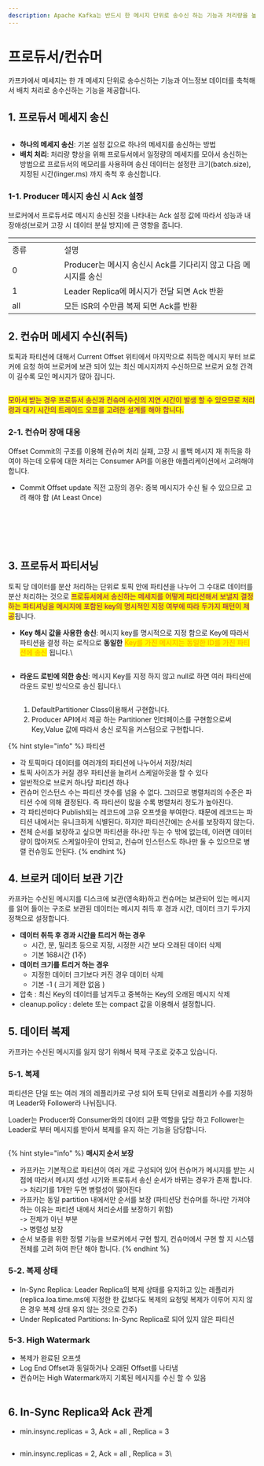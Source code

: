 ```yaml
---
description: Apache Kafka는 반드시 한 메시지 단위로 송수신 하는 기능과 처리량을 높이기 위해서 메시지를 축척하여 처리 하는 기능을 제공합니다.
---
```


# 프로듀서/컨슈머

카프카에서 메세지는 한 개 메세지 단위로 송수신하는 기능과 어느정보 데이터를 축척해서 배치 처리로 송수신하는 기능을 제공합니다.

## 1. 프로듀서 메세지 송신

<figure><img src="../../../.gitbook/assets/image (410).png" alt=""><figcaption></figcaption></figure>

* **하나의 메세지 송신**: 기본 설정 값으로 하나의 메세지를 송신하는 방법
* **배치 처리**: 처리량 향상을 위해 프로듀서에서 일정량의 메세지를 모아서 송신하는 방법으로 프로듀서의 메모리를 사용하며 송신 데이터는 설정한 크기(batch.size),  지정된 시간(linger.ms) 까지 축척 후 송신합니다.&#x20;

### 1-1. Producer 메시지 송신 시 Ack 설정

브로커에서 프로듀서로 메시지 송신된 것을 나타내는 Ack 설정 값에 따라서 성능과 내장애성(브로커 고장 시 데이터 분실 방지)에 큰 영향을 줍니다.

<table data-header-hidden><thead><tr><th width="90"></th><th></th></tr></thead><tbody><tr><td>종류</td><td>설명</td></tr><tr><td>0</td><td>Producer는 메시지 송신시 Ack를 기다리지 않고 다음 메시지를 송신</td></tr><tr><td>1</td><td>Leader Replica에 메시지가 전달 되면 Ack 반환</td></tr><tr><td>all</td><td>모든 ISR의 수만큼 복제 되면 Ack를 반환</td></tr></tbody></table>

## 2. 컨슈머  메세지 수신(취득)

토픽과 파티션에 대해서 Current Offset 위티에서 마지막으로 취득한 메시지 부터 브로커에 요청 하여 브로커에 보관 되어 있는 최신 메시지까지 수신하므로 브로커 요청 간격이 길수록 모인 메시지가 많아 집니다.

<figure><img src="../../../.gitbook/assets/image (411).png" alt=""><figcaption></figcaption></figure>

<mark style="color:purple;">모아서 받는 경우 프로듀서 송신과 컨슈머 수신의 지연 시간이 발생 할 수 있으므로 처리령과 대기 시간의 트레이드 오프를 고려한 설계를 해야 합니다.</mark>

### 2-1. 컨슈머 장애 대응

Offset Commit의 구조를 이용해 컨슈머 처리 실패, 고장 시 롤백 메시지 재 취득을 하여야 하는데 오류에 대한 처리는 Consumer API를 이용한 애플리케이션에서 고려해야 합니다.

* Commit Offset update 직전 고장의 경우: 중복 메시지가 수신 될 수 있으므로 고려 해야 함 (At Least Once)

<figure><img src="../../../.gitbook/assets/image (412).png" alt=""><figcaption></figcaption></figure>

<figure><img src="../../../.gitbook/assets/image (413).png" alt=""><figcaption></figcaption></figure>

<figure><img src="../../../.gitbook/assets/image (414).png" alt=""><figcaption></figcaption></figure>

<figure><img src="../../../.gitbook/assets/image (415).png" alt=""><figcaption></figcaption></figure>

<figure><img src="../../../.gitbook/assets/image (416).png" alt=""><figcaption></figcaption></figure>

<figure><img src="../../../.gitbook/assets/image (417).png" alt=""><figcaption></figcaption></figure>

## 3.  프로듀서 파티서닝

토픽 당 데이터를 분산 처리하는 단위로 토픽 안에 파티션을 나누어 그 수대로 데이터를 분산 처리하는 것으로 <mark style="color:purple;">프로듀서에서  송신하는 메세지를 어떻게 파티션해서 보낼지 결정하는 파티셔닝을 메시지에 포함된 key의 명시적인 지정 여부에 따라 두가지 패턴이 제공</mark>됩니다.

*   **Key 해시 값을 사용한 송신**: 메시지 key를 명시적으로 지정 함으로 Key에 따라서 파티션을 결정 하는 로직으로 **동일한** <mark style="color:orange;">Key를 가진 메시지는 동일한 ID를 가진 파티션에 송신</mark> 됩니다.\


    <figure><img src="../../../.gitbook/assets/image (49).png" alt=""><figcaption></figcaption></figure>
*   **라운드 로빈에 의한 송신**: 메시지 Key를 지정 하지 않고 null로 하면 여러 파티션에 라운드 로빈 방식으로 송신 됩니다.\


    <figure><img src="../../../.gitbook/assets/image (50).png" alt=""><figcaption></figcaption></figure>

    1. DefaultPartitioner Class이용해서 구현합니다.
    2. Producer API에서 제공 하는 Partitioner 인터페이스를 구현함으로써 Key,Value 값에 따라서 송신 로직을 커스텀으로 구현합니다.



{% hint style="info" %}
파티션

* 각 토픽마다 데이터를 여러개의 파티션에 나누어서 저장/처리
* 토픽 사이즈가 커질 경우 파티션을 늘려서 스케일아웃을 할 수 있다&#x20;
* 일반적으로 브로커 하나당 파티션 하나&#x20;
* 컨슈머 인스턴스 수는 파티션 갯수를 넘을 수 없다. 그러므로 병렬처리의 수준은 파티션 수에 의해 결정된다. 즉 파티션이 많을 수록 병렬처리 정도가 높아진다.&#x20;
* 각 파티션마다 Publish되는 레코드에 고유 오프셋을 부여한다. 때문에 레코드는 파티션 내에서는 유니크하게 식별된다. 하지만 파티션간에는 순서를 보장하지 않는다.&#x20;
* 전체 순서를 보장하고 싶으면 파티션을 하나만 두는 수 밖에 없는데, 이러면 데이터량이 많아져도 스케일아웃이 안되고, 컨슈머 인스턴스도 하나만 둘 수 있으므로 병렬 컨슈밍도 안된다.
{% endhint %}

## 4. 브로커 데이터 보관 기간

카프카는 수신된 메시지를 디스크에 보관(영속화)하고 컨슈머는 보관되어 있는 메시지를 읽어 들이는 구조로 보관된 데이터는 메시지 취득 후 경과 시간, 데이터 크기 두가지 정책으로 설정합니다.

* **데이터 취득 후 경과 시간을 트리거 하는 경우**
  * 시간, 분, 밀리초 등으로 지정, 시정한 시간 보다 오래된 데이터 삭제
  * 기본 168시간 (1주)
* **데이터 크기를 트리거 하는 경우**
  * 지정한 데이터 크기보다 커진 경우 데이터 삭제&#x20;
  * 기본 -1 ( 크기 제한 없음 )
* 압축 : 최신 Key의 데이터를 남겨두고 중복하는 Key의 오래된 메시지 삭제
* cleanup.policy : delete 또는 compact 값을 이용해서 설정합니다.

## 5. 데이터 복제

카프카는 수신된 메시지를 잃지 않기 위해서 복제 구조로 갖추고 있습니다.

### 5-1.  복제

파티션은 단일 또는 여러 개의 레플리카로 구성 되어 토픽 단위로 레플리카 수를 지정하며 Leader와 Follower라 나뉘집니다.&#x20;

Loader는 Producer와 Consumer와의 데이터 교환 역할을 담당 하고 Follower는 Leader로 부터 메시지를 받아서 복제를 유지 하는 기능을 담당합니다.

<figure><img src="../../../.gitbook/assets/image (418).png" alt=""><figcaption></figcaption></figure>

{% hint style="info" %}
**매시지 순서 보장**

* 카프카는 기본적으로 파티션이 여러 개로 구성되어 있어 컨슈머가 메시지를 받는 시점에 따라서 메시지 생성 시기와 프로듀서 송신 순서가 바뀌는 경우가 존재 합니다.\
  \-> 처리기를 1개만 두면 병렬성이 떨어진다
* 카프카는 동일 partition 내에서만 순서를 보장 (파티션당 컨슈머를 하나만 가져야하는 이유는 파티션 내에서 처리순서를 보장하기 위함)  \
  \-> 전체가 아닌 부분 \
  \-> 병렬성 보장
* 순서 보증을 위한 정렬 기능을 브로커에서 구현 할지, 컨슈머에서 구현 할 지 시스템 전체를 고려 하여 판단 해야 합니다.
{% endhint %}

### 5-2.  복제 상태

* In-Sync Replica: Leader Replica의 복제 상태를 유지하고 있는 레플리카(replica.loa.time.ms에 지정한 한 값보다도 복제의 요청및 복제가 이루어 지지 않은 경우 복제 상태 유지 않는 것으로 간주)
* Under Replicated Partitions: In-Sync Replica로 되어 있지 않은 파티션

### 5-3.  High Watermark

* 복제가 완료된 오프셋&#x20;
* Log End Offset과 동일하거나 오래된 Offset를 나타냄&#x20;
* 컨슈머는 High Watermark까지 기록된 메시지를 수신 할 수 있음

<figure><img src="../../../.gitbook/assets/image (421).png" alt=""><figcaption></figcaption></figure>

## 6. In-Sync Replica와 Ack 관계

*   min.insync.replicas = 3, Ack = all , Replica = 3

    <figure><img src="../../../.gitbook/assets/image (47).png" alt=""><figcaption></figcaption></figure>
*   min.insync.replicas = 2, Ack = all , Replica = 3\


    <figure><img src="../../../.gitbook/assets/image (48).png" alt=""><figcaption></figcaption></figure>

